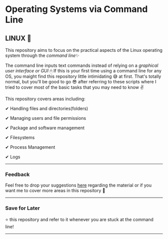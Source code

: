 # Operating Systems via Command Line

## LINUX 🐧

 This repository aims to focus on the practical aspects of the Linux operating system through the *command line*✨

 The command line inputs text commands instead of relying on a *graphical user interface or GUI* 🖱 If this is your first time using a command line for any OS, you maight find this repository little intimidating 😅 at first. That's totally normal, but you'll be good to go 😎 after referring to these scripts where I tried to cover most of the basic tasks that you may need to know ✌

 This repository covers areas including:

 ✔ Handling files and directories(folders) 

 ✔ Managing users and file permissions

✔ Package and software management

✔ Filesystems

✔ Process Management

✔ Logs

____

### Feedback

Feel free to drop your suggestions [here](mailto:singhshubhangi211@gmail.com) regarding the material or if you want me to cover more areas in this repository 📝

____

### Save for Later

⭐ this repository and refer to it whenever you are stuck at the command line!

____




 
